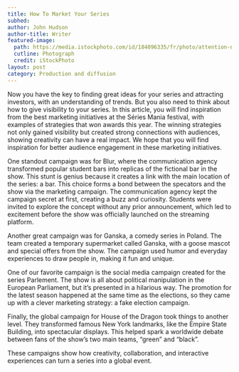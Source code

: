```yaml
---
title: How To Market Your Series
subhed: 
author: John Hudson
author-title: Writer
featured-image: 
  path: https://media.istockphoto.com/id/184096335/fr/photo/attention-nbsp-b-w.jpg?s=612x612&w=0&k=20&c=5SA4SuZUMRvT-9YlIzx9u28Lu60tkISWgV4dnrP9eYc=
  cutline: Photograph
  credit: iStockPhoto
layout: post
category: Production and diffusion
---
```


Now you have the key to finding great ideas for your series and attracting investors, with an understanding of trends. But you also need to think about how to give visibility to your series. In this article, you will find inspiration from the best marketing initiatives at the Séries Mania festival, with examples of strategies that won awards this year. The winning strategies not only gained visibility but created strong connections with audiences, showing creativity can have a real impact. We hope that you will find inspiration for better audience engagement in these marketing initiatives.

One standout campaign was for Blur, where the communication agency transformed popular student bars into replicas of the fictional bar in the show. This stunt is genius because it creates a link with the main location of the series: a bar. This choice forms a bond between the specators and the show via the marketing campaign. The communication agency kept the campaign secret at first, creating a buzz and curiosity. Students were invited to explore the concept without any prior announcement, which led to excitement before the show was officially launched on the streaming platform.

Another great campaign was for Ganska, a comedy series in Poland. The team created a temporary supermarket called Ganska, with a goose mascot and special offers from the show. The campaign used humor and everyday experiences to draw people in, making it fun and unique.

One of our favorite campaign is the social media campaign created for the series Parlement. The show is all about political manipulation in the European Parliament, but it’s presented in a hilarious way. The promotion for the latest season happened at the same time as the elections, so they came up with a clever marketing strategy: a fake election campaign.

Finally, the global campaign for House of the Dragon took things to another level. They transformed famous New York landmarks, like the Empire State Building, into spectacular displays. This helped spark a worldwide debate between fans of the show’s two main teams, “green” and “black”.

These campaigns show how creativity, collaboration, and interactive experiences can turn a series into a global event.